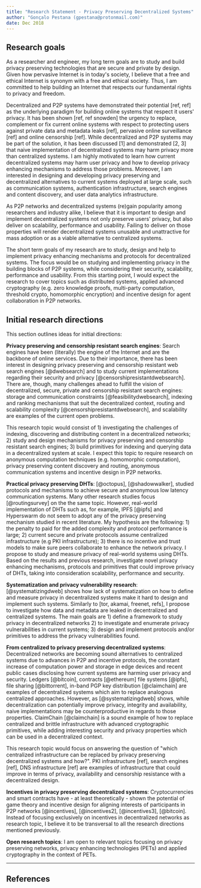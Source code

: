 ```yaml
---
title: "Research Statement - Privacy Preserving Decentralized Systems"
author: "Gonçalo Pestana (gpestana@protonmail.com)"
date: Dec 2018
---
```


## Research goals
 	
As a researcher and engineer, my long term goals are to study and build privacy preserving technologies that are secure and private by design. Given how pervasive Internet is in today's society, I believe that a free and ethical Internet is synonym with a free and ethical society. Thus, I am committed to help building an Internet that respects our fundamental rights to privacy and freedom.

Decentralized and P2P systems have demonstrated their potential [ref, ref] as the underlying paradigm for building online systems that respect it users' privacy. It has been shown [ref, ref snowden] the urgency to replace, complement or fix current online systems with respect to protecting users against private data and metadata leaks [ref], pervasive online surveillance [ref] and online censorship [ref]. While decentralized and P2P systems may be part of the solution, it has been discussed [1] and demonstrated [2, 3] that naive implementation of decentralized systems may harm privacy more than centralized systems. I am highly motivated to learn how current decentralized systems may harm user privacy and how to develop privacy enhancing mechanisms to address those problems. Moreover, I am interested in designing and developing privacy preserving and decentralized alternatives to current systems deployed at large scale, such as communication systems, authentication infrastructure, search engines and content discovery, and user data analytics infrastructure.

As P2P networks and decentralized systems (re)gain popularity among researchers and industry alike, I believe that it is important to design and implement decentralized systems not only preserve users' privacy, but also deliver on scalability, performance and usability. Failing to deliver on those properties will render decentralized systems unusable and unattractive for mass adoption or as a viable alternative to centralized systems.

The short term goals of my research are to study, design and help to implement privacy enhancing mechanisms and protocols for decentralized systems. The focus would be on studying and implementing privacy in the building blocks of P2P systems, while considering their security, scalability, performance and usability. From this starting point, I would expect the research to cover topics such as distributed systems, applied advanced cryptography (e.g. zero knowledge proofs, multi-party computation, threshold crypto, homomorphic encryption) and incentive design for agent collaboration in P2P networks.

## Initial research directions 

This section outlines ideas for initial directions:

**Privacy preserving and censorship resistant search engines**: Search engines have been (literally) the engine of the Internet and are the backbone of online services. Due to their importance, there has been interest in designing privacy preserving and censorship resistant web search engines [@dwebsearch] and to study current implementations regarding their security and privacy [@censorshipresistantdwebsearch]. There are, though, many challenges ahead to fulfill the vision of decentralized, secure, private and censorship resistant search engines: storage and communication constraints [@feasibilitydwebsearch], indexing and ranking mechanisms that suit the decentralized context, routing and scalability complexity [@censorshipresistantdwebsearch], and scalability are examples of the current open problems.

This research topic would consist of 1) investigating the challenges of indexing, discovering and distributing content in a decentralized networks; 2) study and design mechanisms for privacy preserving and censorship resistant search engines; 3) build primitives for indexing and querying data in a decentralized system at scale. I expect this topic to require research on anonymous computation techniques (e.g. homomorphic computation), privacy preserving content discovery and routing, anonymous communication systems and incentive design in P2P networks.

**Practical privacy preserving DHTs**: [@octopus], [@shadowwalker], studied protocols and mechanisms to achieve secure and anonymous low latency communication systems. Many other research studies focus [@routingsurvey] on the the same topic. However, real-world implementation of DHTs such as, for example, IPFS [@ipfs] and Hyperswarm do not seem to adopt any of the privacy preserving mechanism studied in recent literature. My hypothesis are the following: 1) the penalty to paid for the added complexity and protocol performance is large; 2) current secure and private protocols assume centralized infrastructure (e.g PKI infrastructure); 3) there is no incentive and trust models to make sure peers collaborate to enhance the network privacy. I propose to study and measure privacy of real-world systems using DHTs. Based on the results and previous research, investigate novel privacy enhancing mechanisms, protocols and primitives that could improve privacy of DHTs, taking into consideration scalability, performance and security. 

**Systematization and privacy vulnerability research**: [@systematizingdweb] shows how lack of systematization on how to define and measure privacy in decentralized systems make it hard to design and implement such systems. Similarly to [tor, akamai, freenet, refs], I propose to investigate how data and metadata are leaked in decentralized and centralized systems. The main goals are 1) define a framework to study privacy in decentralized networks 2) to investigate and enumerate privacy vulnerabilities in current systems; 3) design and implement protocols and/or primitives to address the privacy vulnerabilities found. 
 
**From centralized to privacy preserving decentralized systems**: Decentralized networks are becoming sound alternatives to centralized systems due to advances in P2P and incentive protocols, the constant increase of computation power and storage in edge devices and recent public cases disclosing how current systems are harming user privacy and security. Ledgers [@bitcoin], contracts [@ethereum] file systems [@ipfs], file sharing [@bittorrent], in-band PGP key distribution [@claimchain] are examples of decentralized systems which aim to replace analogous centralized approaches. However, as [@systematizingdweb] shows, while decentralization can potentially improve privacy, integrity and availability, naive implementations may be counterproductive in regards to those properties. ClaimChain [@claimchain] is a sound example of how to replace centralized and brittle infrastructure with advanced cryptographic primitives, while adding interesting security and privacy properties which can be used in a decentralized context.

This research topic would focus on answering the question of "which centralized infrastructure can be replaced by privacy preserving decentralized systems and how?". PKI infrastructure [ref], search engines [ref], DNS infrastructure [ref] are examples of infrastructure that could improve in terms of privacy, availability and censorship resistance with a decentralized design.

**Incentives in privacy preserving decentralized systems**: Cryptocurrencies and smart contracts have - at least theoretically - shown the potential of game theory and incentive design for aligning interests of participants in P2P networks [@incentives], [@incentives2], [@incentives3], [@bitcoin]. Instead of focusing exclusively on incentives in decentralized networks as research topic, I believe it to be transversal to all the research directions mentioned previously.

**Open research topics**: I am open to relevant topics focusing on privacy preserving networks, privacy enhancing technologies (PETs) and applied cryptography in the context of PETs.

---

## References